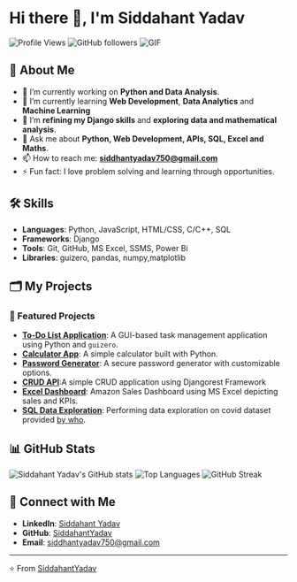 # Hi there 👋, I'm Siddahant Yadav


![Profile Views](https://komarev.com/ghpvc/?username=SiddahantYadav&color=brightgreen)
![GitHub followers](https://img.shields.io/github/followers/SiddahantYadav?label=Followers&style=social)
![GIF](https://media.giphy.com/media/0weNDO7xfTye4oqkUr/giphy.gif)
## 🌟 About Me

- 🔭 I’m currently working on **Python and Data Analysis**.
- 🌱 I’m currently learning **Web Development**, **Data Analytics** and **Machine Learning**
- 🤔 I’m **refining my Django skills** and **exploring data and mathematical analysis**.
- 💬 Ask me about **Python, Web Development, APIs, SQL, Excel and Maths**.
- 📫 How to reach me: **[siddhantyadav750@gmail.com](mailto:your.email@example.com)**
- ⚡ Fun fact: I love problem solving and learning through opportunities.

## 🛠️ Skills

- **Languages**: Python, JavaScript, HTML/CSS, C/C++, SQL 
- **Frameworks**: Django
- **Tools**: Git, GitHub, MS Excel, SSMS, Power Bi
- **Libraries**: guizero, pandas, numpy,matplotlib

## 🗂️ My Projects

### 🚀 Featured Projects

- **[To-Do List Application](https://github.com/SiddahantY/todo-list-app)**: A GUI-based task management application using Python and `guizero`.
- **[Calculator App](https://github.com/SiddahantY/calculator-app)**: A simple calculator built with Python.
- **[Password Generator](https://github.com/SiddahantY/password-generator)**: A secure password generator with customizable options.
- **[CRUD API](https://github.com/SiddahantY/crud-api)**:A simple CRUD application using Djangorest Framework
- **[Excel Dashboard](https://github.com/SiddahantY/Amazon-Sales-Dashboard)**: Amazon Sales Dashboard using MS Excel depicting sales and KPIs.
- **[SQL Data Exploration](https://github.com/SiddahantY/Portfolio-project-SQL)**: Performing data exploration on covid dataset provided [ by who](https://ourworldindata.org/covid-deaths).

## 📊 GitHub Stats

![Siddahant Yadav's GitHub stats](https://github-readme-stats.vercel.app/api?username=SiddahantY&show_icons=true&theme=radical)
![Top Languages](https://github-readme-stats.vercel.app/api/top-langs/?username=SiddahantY&layout=compact&theme=radical)
![GitHub Streak](https://github-readme-streak-stats.herokuapp.com/?user=SiddahantY&theme=radical)

## 🤝 Connect with Me

- **LinkedIn**: [Siddahant Yadav](https://www.linkedin.com/in/siddahant-yadav-668b24229/)
- **GitHub**: [SiddahantYadav](https://github.com/SiddahantY)
- **Email**: [siddhantyadav750@gmail.com](mailto:siddhantyadav750@gmail.com)

---

⭐️ From [SiddahantYadav](https://github.com/SiddahantY)
